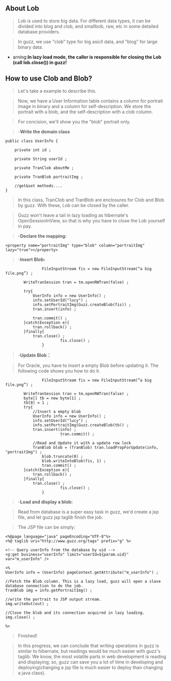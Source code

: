 ## About Lob ##

> Lob is used to store big data. For different data types, it can be divided into blog and clob, and smallbob, raw, etc in some detailed database providers.

> In guzz, we use "clob" type for big asicll data, and "blog" for large binary data.

  * arning:**In lazy load mode, the caller is responsible for closing the Lob (call lob.close()) in guzz!**

## How to use Clob and Blob? ##

> Let's take a example to describe this.

> Now, we have a User Information table contains a column for portrait image in binary and a column for self-description. We store the portrait with a blob, and the self-description with a clob column.

> For concision, we'll show you the "blob" portrait only.

> -**Write the domain class**

```
public class UserInfo {
	
	private int id ;
	
	private String userId ;
	
	private TranClob aboutMe ;
	
	private TranBlob portraitImg ;
    
    //get&set methods....
}
```

> In this class, TranClob and TranBlob are enclosures for Clob and Blob by guzz. With these, Lob can be closed by the caller.

> Guzz won't leave a tail in lazy loading as hibernate's OpenSessionInView, so that is why you have to close the Lob yourself in pay.

> -**Declare the mapping:**

```
<property name="portraitImg" type="blob" column="portraitImg" lazy="true"></property>    
```

> -**Insert Blob:**

```
                FileInputStream fis = new FileInputStream(“a big file.png”) ;
		
		WriteTranSession tran = tm.openRWTran(false) ;		
		
		try{
			UserInfo info = new UserInfo() ;
			info.setUserId("lucy") ;
			info.setPortraitImg(Guzz.createBlob(fis)) ;
			tran.insert(info) ;

			tran.commit() ;
		}catch(Exception e){
			tran.rollback() ;			
		}finally{
			tran.close() ;
                        fis.close() ;
                }
```

> -**Update Blob：**

> For Oracle, you have to insert a empty Blob before updating it. The following code shows you how to do it.

```
                FileInputStream fis = new FileInputStream(“a big file.png”) ;
		
		WriteTranSession tran = tm.openRWTran(false) ;		
		byte[] tb = new byte[1] ;
		tb[0] = 1 ;
		try{
			//Insert a empty blob
			UserInfo info = new UserInfo() ;
			info.setUserId("lucy") ;
			info.setPortraitImg(Guzz.createBlob(tb)) ;
			tran.insert(info) ;
                        tran.commit() ;

			//Read and Update it with a update row lock
			TranBlob blob = (TranBlob) tran.loadPropForUpdate(info, "portraitImg") ;
		        blob.truncate(0) ;
		        blob.writeIntoBlob(fis, 1) ;
		        tran.commit() ;
		}catch(Exception e){
			tran.rollback() ;			
		}finally{
			tran.close() ;
                        fis.close() ;
                }
```

> -**Load and display a blob:**

> Read from database is a super easy task in guzz, we'd create a jsp file, and let guzz jsp taglib finish the job.

> The JSP file can be simply:

```
<%@page language="java" pageEncoding="UTF-8"%>
<%@ taglib uri="http://www.guzz.org/tags" prefix="g" %> 

<!-- Query userInfo from the database by uid -->
<g:get business="userInfo" limit="userId=${param.uid}" var="m_userInfo" />

<%
UserInfo info = (UserInfo) pageContext.getAttribute("m_userInfo") ;

//Fetch the Blob column. This is a lazy load, guzz will open a slave database connection to do the job.
TranBlob img = info.getPortraitImg() ;

//write the portrait to JSP output stream.
img.writeOut(out) ;

//Close the blob and its connection acquired in lazy loading.
img.close() ;

%>
```

> Finished!

> In this progress, we can conclude that writing operations in guzz is similar to hibernate, but readings would be much easier with guzz's taglib. We know, the most volatile parts in web development is reading and displaying; so, guzz can save you a lot of time in developing and deploying(changing a jsp file is much easier to deploy than changing a java class).
